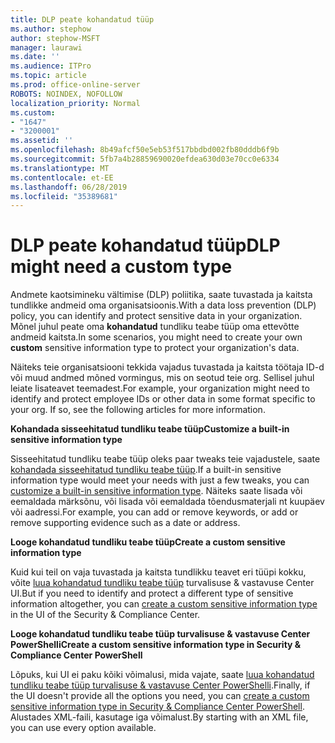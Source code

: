 ```yaml
---
title: DLP peate kohandatud tüüp
ms.author: stephow
author: stephow-MSFT
manager: laurawi
ms.date: ''
ms.audience: ITPro
ms.topic: article
ms.prod: office-online-server
ROBOTS: NOINDEX, NOFOLLOW
localization_priority: Normal
ms.custom:
- "1647"
- "3200001"
ms.assetid: ''
ms.openlocfilehash: 8b49afcf50e5eb53f517bbdbd002fb80dddb6f9b
ms.sourcegitcommit: 5fb7a4b28859690020efdea630d03e70cc0e6334
ms.translationtype: MT
ms.contentlocale: et-EE
ms.lasthandoff: 06/28/2019
ms.locfileid: "35389681"
---
```

# <a name="dlp-might-need-a-custom-type"></a><span data-ttu-id="bce39-102">DLP peate kohandatud tüüp</span><span class="sxs-lookup"><span data-stu-id="bce39-102">DLP might need a custom type</span></span>

<span data-ttu-id="bce39-103">Andmete kaotsimineku vältimise (DLP) poliitika, saate tuvastada ja kaitsta tundlikke andmeid oma organisatsioonis.</span><span class="sxs-lookup"><span data-stu-id="bce39-103">With a data loss prevention (DLP) policy, you can identify and protect sensitive data in your organization.</span></span> <span data-ttu-id="bce39-104">Mõnel juhul peate oma **kohandatud** tundliku teabe tüüp oma ettevõtte andmeid kaitsta.</span><span class="sxs-lookup"><span data-stu-id="bce39-104">In some scenarios, you might need to create your own **custom** sensitive information type to protect your organization's data.</span></span>

<span data-ttu-id="bce39-105">Näiteks teie organisatsiooni tekkida vajadus tuvastada ja kaitsta töötaja ID-d või muud andmed mõned vormingus, mis on seotud teie org. Sellisel juhul leiate lisateavet teemadest.</span><span class="sxs-lookup"><span data-stu-id="bce39-105">For example, your organization might need to identify and protect employee IDs or other data in some format specific to your org. If so, see the following articles for more information.</span></span>
  
 <span data-ttu-id="bce39-106">**Kohandada sisseehitatud tundliku teabe tüüp**</span><span class="sxs-lookup"><span data-stu-id="bce39-106">**Customize a built-in sensitive information type**</span></span>
  
<span data-ttu-id="bce39-107">Sisseehitatud tundliku teabe tüüp oleks paar tweaks teie vajadustele, saate [kohandada sisseehitatud tundliku teabe tüüp](https://docs.microsoft.com/office365/securitycompliance/customize-a-built-in-sensitive-information-type).</span><span class="sxs-lookup"><span data-stu-id="bce39-107">If a built-in sensitive information type would meet your needs with just a few tweaks, you can [customize a built-in sensitive information type](https://docs.microsoft.com/office365/securitycompliance/customize-a-built-in-sensitive-information-type).</span></span> <span data-ttu-id="bce39-108">Näiteks saate lisada või eemaldada märksõnu, või lisada või eemaldada tõendusmaterjali nt kuupäev või aadressi.</span><span class="sxs-lookup"><span data-stu-id="bce39-108">For example, you can add or remove keywords, or add or remove supporting evidence such as a date or address.</span></span>
  
 <span data-ttu-id="bce39-109">**Looge kohandatud tundliku teabe tüüp**</span><span class="sxs-lookup"><span data-stu-id="bce39-109">**Create a custom sensitive information type**</span></span>
  
<span data-ttu-id="bce39-110">Kuid kui teil on vaja tuvastada ja kaitsta tundlikku teavet eri tüüpi kokku, võite [luua kohandatud tundliku teabe tüüp](https://docs.microsoft.com/office365/securitycompliance/create-a-custom-sensitive-information-type) turvalisuse & vastavuse Center UI.</span><span class="sxs-lookup"><span data-stu-id="bce39-110">But if you need to identify and protect a different type of sensitive information altogether, you can [create a custom sensitive information type](https://docs.microsoft.com/office365/securitycompliance/create-a-custom-sensitive-information-type) in the UI of the Security & Compliance Center.</span></span>
  
<span data-ttu-id="bce39-111">**Looge kohandatud tundliku teabe tüüp turvalisuse & vastavuse Center PowerShelli**</span><span class="sxs-lookup"><span data-stu-id="bce39-111">**Create a custom sensitive information type in Security & Compliance Center PowerShell**</span></span>

<span data-ttu-id="bce39-112">Lõpuks, kui UI ei paku kõiki võimalusi, mida vajate, saate [luua kohandatud tundliku teabe tüüp turvalisuse & vastavuse Center PowerShelli](https://docs.microsoft.com/office365/securitycompliance/create-a-custom-sensitive-information-type-in-scc-powershell).</span><span class="sxs-lookup"><span data-stu-id="bce39-112">Finally, if the UI doesn't provide all the options you need, you can [create a custom sensitive information type in Security & Compliance Center PowerShell](https://docs.microsoft.com/office365/securitycompliance/create-a-custom-sensitive-information-type-in-scc-powershell).</span></span> <span data-ttu-id="bce39-113">Alustades XML-faili, kasutage iga võimalust.</span><span class="sxs-lookup"><span data-stu-id="bce39-113">By starting with an XML file, you can use every option available.</span></span>
